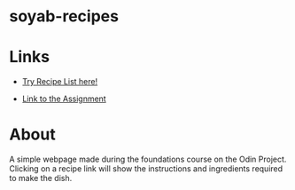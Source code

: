 # soyab-recipes

# Links
- [Try Recipe List here!](https://soyabkhatik.github.io/)

- [Link to the Assignment](https://www.theodinproject.com/paths/foundations/courses/foundations/lessons/recipes)
# About 

A simple webpage made during the foundations course on the Odin Project. Clicking on a recipe link will show the instructions and ingredients required to make the dish.
